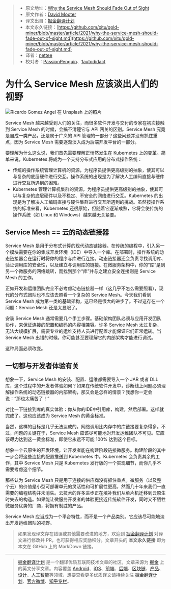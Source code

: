 > * 原文地址：[Why the Service Mesh Should Fade Out of Sight](https://medium.com/better-programming/why-the-service-mesh-should-fade-out-of-sight-878bfd30f5a)
> * 原文作者：[David Mooter](https://medium.com/@davidmooter)
> * 译文出自：[掘金翻译计划](https://github.com/xitu/gold-miner)
> * 本文永久链接：[https://github.com/xitu/gold-miner/blob/master/article/2021/why-the-service-mesh-should-fade-out-of-sight.md](https://github.com/xitu/gold-miner/blob/master/article/2021/why-the-service-mesh-should-fade-out-of-sight.md)
> * 译者：[nettee](https://github.com/nettee)
> * 校对者：[PassionPenguin](https://github.com/PassionPenguin)、[1autodidact](https://github.com/1autodidact)

# 为什么 Service Mesh 应该淡出人们的视野

![[Ricardo Gomez Angel](https://unsplash.com/@ripato?utm_source=medium&utm_medium=referral) 在 [Unsplash](https://unsplash.com?utm_source=medium&utm_medium=referral) 上的照片](https://cdn-images-1.medium.com/max/9000/0*aQPqRSOiXhzz9zo6)

Service Mesh 越来越受到人们的关注，而很多软件开发与交付的专家在初次接触到 Service Mesh 的时候，会搞不清楚它与 API 网关的区别。Service Mesh 究竟是自成一类产品，还是属于广义的 API 管理的一部分？这些问题并没有抓住重点，因为 Service Mesh 需要逐渐淡入成为后端开发平台的一部分。

要理解为什么这么说，我们首先需要理解正悄然发生在 Kubernetes 上的变革。简单来说，Kubernetes 将成为一个支持分布式应用的分布式操作系统：

+ 传统的操作系统管理计算机的资源，为程序员提供更高级别的抽象，使其可以与复杂的底层硬件进行交互。操作系统的出现是为了解决人工编码直接与硬件进行交互所遇到的困难。
+ Kubernetes 管理计算机集群的资源，为程序员提供更高级别的抽象，使其可以与复杂的底层硬件以及不稳定、不安全的网络进行交互。Kubernetes 的出现是为了解决人工编码直接与硬件集群进行交互所遇到的挑战。虽然按操作系统的标准来看，Kubernetes 还很原始，但随着它逐渐成熟，它将会使传统的操作系统（如 Linux 和 Windows）越来越无关紧要。

## Service Mesh == 云的动态链接器

Service Mesh 是用于分布式计算的现代动态链接器。在传统的编程中，引入另一个模块需要在你的集成开发环境（IDE）中导入一个库。在部署时，操作系统的动态链接器会在运行时将你的程序与库进行连接。动态链接器还会负责寻找调用库、验证调用库的安全性，以及建立与调用库的链接。在微服务架构中，你的“库”是到另一个微服务的网络跳转，而找到那个“库”并与之建立安全连接则是 Service Mesh 的工作。

正如开发和运维团队完全不必考虑动态链接器一样（这几乎不怎么需要照看），现代的分布式团队也不应该去照看一个复杂的 Service Mesh。今天我们看到 Service Mesh 成为第一类的基础架构，这已经是很大的进步了。不过这存在一个问题：Service Mesh 还是太显眼了。

安装 Service Mesh 通常需要几个手工步骤。基础架构团队必须与应用开发团队协作，来保证连接的配置和编码的内容相兼容。许多 Service Mesh 太过复杂，无法大规模扩展，需要专业的运维支持人员进行配置才能保证它们正常运转。当 Service Mesh 出错的时候，你可能甚至要理解它的内部架构才能进行调试。

这种局面必须改变。

## 一切都与开发者体验有关

想象一下，Service Mesh 的安装、配置、运维都需要导入一个 JAR 或者 DLL 库，这个过程中的开发者体验如何？如果在传统软件开发中，诊断线上问题必须理解操作系统的动态链接器的内部架构，那又会是怎样的情景？我想你一定会说：“那也太痛苦了！”

对比一下链接到库的真实体验：你从你的IDE中引用库，构建，然后部署。这样就完成了。这也应该成为 Service Mesh 的黄金标准。

当然，这样的目标是几乎无法达成的。网络调用比内存中的库链接要复杂得多。不过，问题的关键在于，Service Mesh 应该尽可能地对开发运维团队不可见。它应该**尽力**达到这一黄金标准，即使它永远不可能 100% 达到这个目标。

想象一个云原生的开发环境，让开发者能在构建阶段链接微服务。构建阶段的其中一步会将这些连接的配置推送到 Kubernetes 中。Kubernetes 会负责其余的工作，其中 Service Mesh 只是 Kubernetes 发行版的一个实现细节，而你几乎不需要考虑这个细节。

那些认为 Service Mesh 只是用于连接的供应商没有抓住重点。微服务（以及整个云）的价值是小型可部署单元的灵活性和可扩展性更高，然而几十年来我们一直需要的编程结构并未消失。云技术的许多进步正在填补我们从单片机迁移到云原生时失去的构造。如果能让微服务开发者的体验更接近传统软件开发，同时又不牺牲微服务优势的厂商，将拥有制胜的产品。

Service Mesh 应当成为一个平台特性，而不是一个产品类别。它应该尽可能地淡出开发运维团队的视野。

> 如果发现译文存在错误或其他需要改进的地方，欢迎到 [掘金翻译计划](https://github.com/xitu/gold-miner) 对译文进行修改并 PR，也可获得相应奖励积分。文章开头的 **本文永久链接** 即为本文在 GitHub 上的 MarkDown 链接。

---

> [掘金翻译计划](https://github.com/xitu/gold-miner) 是一个翻译优质互联网技术文章的社区，文章来源为 [掘金](https://juejin.im) 上的英文分享文章。内容覆盖 [Android](https://github.com/xitu/gold-miner#android)、[iOS](https://github.com/xitu/gold-miner#ios)、[前端](https://github.com/xitu/gold-miner#前端)、[后端](https://github.com/xitu/gold-miner#后端)、[区块链](https://github.com/xitu/gold-miner#区块链)、[产品](https://github.com/xitu/gold-miner#产品)、[设计](https://github.com/xitu/gold-miner#设计)、[人工智能](https://github.com/xitu/gold-miner#人工智能)等领域，想要查看更多优质译文请持续关注 [掘金翻译计划](https://github.com/xitu/gold-miner)、[官方微博](http://weibo.com/juejinfanyi)、[知乎专栏](https://zhuanlan.zhihu.com/juejinfanyi)。
